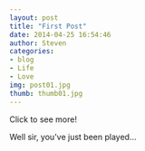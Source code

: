 ```yaml
---
layout: post          
title: "First Post"
date: 2014-04-25 16:54:46 
author: Steven
categories:
- blog               
- Life
- Love
img: post01.jpg       
thumb: thumb01.jpg    
---
```

Click to see more!
<!--more-->
Well sir, you've just been played...
